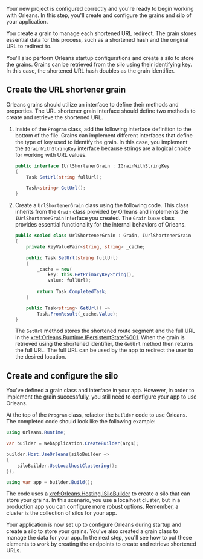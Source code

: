 Your new project is configured correctly and you're ready to begin working with Orleans. In this step, you'll create and configure the grains and silo of your application.

You create a grain to manage each shortened URL redirect. The grain stores essential data for this process, such as a shortened hash and the original URL to redirect to.

You'll also perform Orleans startup configurations and create a silo to store the grains. Grains can be retrieved from the silo using their identifying key. In this case, the shortened URL hash doubles as the grain identifier.

## Create the URL shortener grain

Orleans grains should utilize an interface to define their methods and properties. The URL shortener grain interface should define two methods to create and retrieve the shortened URL.

1. Inside of the `Program` class, add the following interface definition to the bottom of the file. Grains can implement different interfaces that define the type of key used to identify the grain. In this case, you implement the `IGrainWithStringKey` interface because strings are a logical choice for working with URL values.

    ```csharp
    public interface IUrlShortenerGrain : IGrainWithStringKey
    {
        Task SetUrl(string fullUrl);
    
        Task<string> GetUrl();
    }
    ```

1. Create a `UrlShortenerGrain` class using the following code. This class inherits from the `Grain` class provided by Orleans and implements the `IUrlShortenerGrain` interface you created. The `Grain` base class provides essential functionality for the internal behaviors of Orleans.

    ```csharp
    public sealed class UrlShortenerGrain : Grain, IUrlShortenerGrain
    {
        private KeyValuePair<string, string> _cache;

        public Task SetUrl(string fullUrl)
        {
            _cache = new(
                key: this.GetPrimaryKeyString(),
                value: fullUrl);
        
            return Task.CompletedTask;
        }
    
        public Task<string> GetUrl() =>
            Task.FromResult(_cache.Value);
    }
    ```

    The `SetUrl` method stores the shortened route segment and the full URL in the <xref:Orleans.Runtime.IPersistentState%601>. When the grain is retrieved using the shortened identifier, the `GetUrl` method then returns the full URL. The full URL can be used by the app to redirect the user to the desired location.

## Create and configure the silo

You've defined a grain class and interface in your app. However, in order to implement the grain successfully, you still need to configure your app to use Orleans.

At the top of the `Program` class, refactor the `builder` code to use Orleans. The completed code should look like the following example:

```csharp
using Orleans.Runtime;

var builder = WebApplication.CreateBuilder(args);

builder.Host.UseOrleans(siloBuilder =>
{
    siloBuilder.UseLocalhostClustering();
});

using var app = builder.Build();
```

The code uses a <xref:Orleans.Hosting.ISiloBuilder> to create a silo that can store your grains. In this scenario, you use a localhost cluster, but in a production app you can configure more robust options. Remember, a cluster is the collection of silos for your app.

Your application is now set up to configure Orleans during startup and create a silo to store your grains. You've also created a grain class to manage the data for your app. In the next step, you'll see how to put these elements to work by creating the endpoints to create and retrieve shortened URLs.
